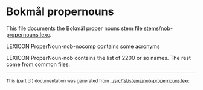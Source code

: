 # Bokmål propernouns

This file documents the Bokmål proper nouns stem file [stems/nob-propernouns.lexc](https://github.com/giellalt/lang-nob/blob/main/src/fst/stems/nob-propernouns.lexc).

LEXICON ProperNoun-nob-nocomp contains some acronyms


LEXICON ProperNoun-nob contains the list of 2200 or so names. The rest come from common files.



* * *
<small>This (part of) documentation was generated from [../src/fst/stems/nob-propernouns.lexc](http://github.com/giellalt/lang-nob/blob/main/../src/fst/stems/nob-propernouns.lexc)</small>